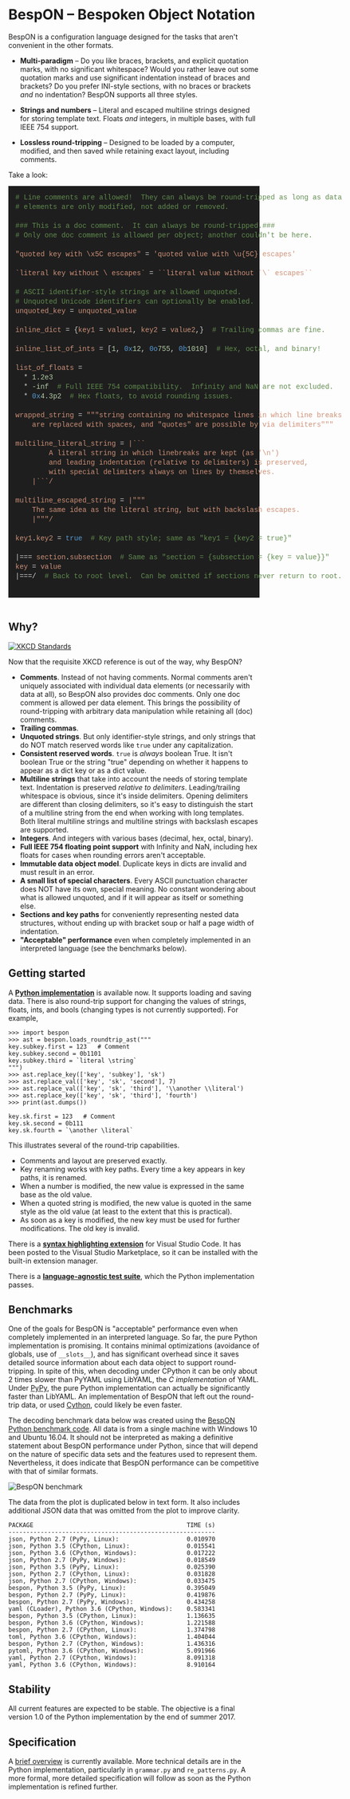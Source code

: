# BespON – Bespoken Object Notation


BespON is a configuration language designed for the tasks that aren't
convenient in the other formats.

  * **Multi-paradigm** – Do you like braces, brackets, and explicit quotation
    marks, with no significant whitespace?  Would you rather leave out some
    quotation marks and use significant indentation instead of braces and
    brackets?  Do you prefer INI-style sections, with no braces or brackets
    *and* no indentation?  BespON supports all three styles.

  * **Strings and numbers** – Literal and escaped multiline strings designed
    for storing template text.  Floats *and* integers, in multiple bases,
    with full IEEE 754 support.

  * **Lossless round-tripping** – Designed to be loaded by a computer,
    modified, and then saved while retaining exact layout, including comments.

Take a look:

<div style="padding: 1em;color: #d4d4d4;background-color: #1e1e1e;font-family: Consolas, 'Courier New', monospace;font-weight: normal;font-size: 14px;line-height: 19px;white-space: pre;"><div><span style="color: #608b4e;"># Line comments are allowed!  They can always be round-tripped as long as data</span></div><div><span style="color: #608b4e;"># elements are only modified, not added or removed.</span></div><br><div><span style="color: #608b4e;">### This is a doc comment.  It can always be round-tripped.###</span></div><div><span style="color: #608b4e;"># Only one doc comment is allowed per object; another couldn't be here.</span></div><br><div><span style="color: #ce9178;">"quoted key with \x5C escapes"</span><span style="color: #d4d4d4;"> = </span><span style="color: #ce9178;">'quoted value with \u{5C} escapes'</span></div><br><div><span style="color: #ce9178;">`literal key without \ escapes`</span><span style="color: #d4d4d4;"> = </span><span style="color: #ce9178;">``literal value without `\` escapes``</span></div><br><div><span style="color: #608b4e;"># ASCII identifier-style strings are allowed unquoted.</span></div><div><span style="color: #608b4e;"># Unquoted Unicode identifiers can optionally be enabled.</span></div><div><span style="color: #ce9178;">unquoted_key</span><span style="color: #d4d4d4;"> = </span><span style="color: #ce9178;">unquoted_value</span></div><br><div><span style="color: #ce9178;">inline_dict</span><span style="color: #d4d4d4;"> = {</span><span style="color: #ce9178;">key1</span><span style="color: #d4d4d4;"> = </span><span style="color: #ce9178;">value1</span><span style="color: #d4d4d4;">, </span><span style="color: #ce9178;">key2</span><span style="color: #d4d4d4;"> = </span><span style="color: #ce9178;">value2</span><span style="color: #d4d4d4;">,}  </span><span style="color: #608b4e;"># Trailing commas are fine.</span></div><br><div><span style="color: #ce9178;">inline_list_of_ints</span><span style="color: #d4d4d4;"> = [</span><span style="color: #b5cea8;">1</span><span style="color: #d4d4d4;">, </span><span style="color: #569cd6;">0x</span><span style="color: #b5cea8;">12</span><span style="color: #d4d4d4;">, </span><span style="color: #569cd6;">0o</span><span style="color: #b5cea8;">755</span><span style="color: #d4d4d4;">, </span><span style="color: #569cd6;">0b</span><span style="color: #b5cea8;">1010</span><span style="color: #d4d4d4;">]  </span><span style="color: #608b4e;"># Hex, octal, and binary!</span></div><br><div><span style="color: #ce9178;">list_of_floats</span><span style="color: #d4d4d4;"> =</span></div><div><span style="color: #d4d4d4;">  * </span><span style="color: #b5cea8;">1.2e3</span></div><div><span style="color: #d4d4d4;">  * </span><span style="color: #b5cea8;">-inf</span><span style="color: #d4d4d4;">  </span><span style="color: #608b4e;"># Full IEEE 754 compatibility.  Infinity and NaN are not excluded.</span></div><div><span style="color: #d4d4d4;">  * </span><span style="color: #569cd6;">0x</span><span style="color: #b5cea8;">4.3p2</span><span style="color: #d4d4d4;">  </span><span style="color: #608b4e;"># Hex floats, to avoid rounding issues.</span></div><br><div><span style="color: #ce9178;">wrapped_string</span><span style="color: #d4d4d4;"> = </span><span style="color: #ce9178;">"""string containing no whitespace lines in which line breaks</span></div><div><span style="color: #ce9178;">    are replaced with spaces, and "quotes" are possible by via delimiters"""</span></div><br><div><span style="color: #ce9178;">multiline_literal_string</span><span style="color: #d4d4d4;"> = </span><span style="color: #ce9178;">|```</span></div><div><span style="color: #ce9178;">        A literal string in which linebreaks are kept (as '\n')</span></div><div><span style="color: #ce9178;">        and leading indentation (relative to delimiters) is preserved,</span></div><div><span style="color: #ce9178;">        with special delimiters always on lines by themselves.</span></div><div><span style="color: #ce9178;">    |```/</span></div><br><div><span style="color: #ce9178;">multiline_escaped_string</span><span style="color: #d4d4d4;"> = </span><span style="color: #ce9178;">|"""</span></div><div><span style="color: #ce9178;">    The same idea as the literal string, but with backslash escapes.</span></div><div><span style="color: #ce9178;">    |"""/</span></div><br><div><span style="color: #ce9178;">key1</span><span style="color: #d4d4d4;">.</span><span style="color: #ce9178;">key2</span><span style="color: #d4d4d4;"> = </span><span style="color: #569cd6;">true</span><span style="color: #d4d4d4;">  </span><span style="color: #608b4e;"># Key path style; same as "key1 = {key2 = true}"</span></div><br><div><span style="color: #d4d4d4;">|=== </span><span style="color: #ce9178;">section</span><span style="color: #d4d4d4;">.</span><span style="color: #ce9178;">subsection</span><span style="color: #d4d4d4;">  </span><span style="color: #608b4e;"># Same as "section = {subsection = {key = value}}"</span></div><div><span style="color: #ce9178;">key</span><span style="color: #d4d4d4;"> = </span><span style="color: #ce9178;">value</span></div><div><span style="color: #d4d4d4;">|===/  </span><span style="color: #608b4e;"># Back to root level.  Can be omitted if sections never return to root.</span></div><br></div>

<br>


## Why?

[![XKCD Standards](https://imgs.xkcd.com/comics/standards.png)](https://xkcd.com/927/)

Now that the requisite XKCD reference is out of the way, why BespON?

  * **Comments**.  Instead of not having comments.  Normal comments aren't
    uniquely associated with individual data elements (or necessarily with
    data at all), so BespON also provides doc comments.  Only one doc comment
    is allowed per data element.  This brings the possibility of
    round-tripping with arbitrary data manipulation while retaining all (doc)
    comments.
  * **Trailing commas**.
  * **Unquoted strings**.  But only identifier-style strings, and only strings
    that do NOT match reserved words like `true` under any capitalization.
  * **Consistent reserved words**.  `true` is *always* boolean True.  It isn't
    boolean True or the string "true" depending on whether it happens to
    appear as a dict key or as a dict value.
  * **Multiline strings** that take into account the needs of storing template
    text.  Indentation is preserved *relative to delimiters*.
    Leading/trailing whitespace is obvious, since it's inside delimiters.
    Opening delimiters are different than closing delimiters, so it's easy to
    distinguish the start of a multiline string from the end when working with
    long templates.  Both literal multiline strings and multiline strings
    with backslash escapes are supported.
  * **Integers**.  And integers with various bases (decimal, hex, octal,
    binary).
  * **Full IEEE 754 floating point support** with Infinity and NaN,
    including hex floats for cases when rounding errors aren't acceptable.
  * **Immutable data object model**.  Duplicate keys in dicts are invalid and
    must result in an error.
  * **A small list of special characters**.  Every ASCII punctuation character
    does NOT have its own, special meaning.  No constant wondering about what
    is allowed unquoted, and if it will appear as itself or something else.
  * **Sections and key paths** for conveniently representing nested data
    structures, without ending up with bracket soup or half a page width of
    indentation.
  * **"Acceptable" performance** even when completely implemented in an
    interpreted language (see the benchmarks below).



## Getting started

A [**Python implementation**](https://github.com/gpoore/bespon_py) is available
now.  It supports loading and saving data.  There is also round-trip support
for changing the values of strings, floats, ints, and bools (changing types
is not currently supported).  For example,
```
>>> import bespon
>>> ast = bespon.loads_roundtrip_ast("""
key.subkey.first = 123   # Comment
key.subkey.second = 0b1101
key.subkey.third = `literal \string`
""")
>>> ast.replace_key(['key', 'subkey'], 'sk')
>>> ast.replace_val(['key', 'sk', 'second'], 7)
>>> ast.replace_val(['key', 'sk', 'third'], '\\another \\literal')
>>> ast.replace_key(['key', 'sk', 'third'], 'fourth')
>>> print(ast.dumps())

key.sk.first = 123   # Comment
key.sk.second = 0b111
key.sk.fourth = `\another \literal`
```
This illustrates several of the round-trip capabilities.

  * Comments and layout are preserved exactly.
  * Key renaming works with key paths.  Every time a key appears in key paths,
    it is renamed.
  * When a number is modified, the new value is expressed in the same base as
    the old value.
  * When a quoted string is modified, the new value is quoted in the same
    style as the old value (at least to the extent that this is practical).
  * As soon as a key is modified, the new key must be used for further
    modifications.  The old key is invalid.


There is a
[**syntax highlighting extension**](https://github.com/bespon/bespon_vscode)
for Visual Studio Code.  It has been posted to the Visual Studio Marketplace,
so it can be installed with the built-in extension manager.

There is a
[**language-agnostic test suite**](https://github.com/bespon/bespon_tests),
which the Python implementation passes.



## Benchmarks

One of the goals for BespON is "acceptable" performance even when completely
implemented in an interpreted language.  So far, the pure Python
implementation is promising.  It contains minimal optimizations (avoidance of
globals, use of `__slots__`), and has significant overhead since it saves
detailed source information about each data object to support round-tripping.
In spite of this, when decoding under CPython it can be only about 2 times
slower than PyYAML using LibYAML, the *C implementation* of YAML.  Under
[PyPy](http://pypy.org/), the pure Python implementation can actually be
significantly faster than LibYAML.  An implementation of BespON that left out
the round-trip data, or used [Cython](http://cython.org/), could likely be
even faster.

The decoding benchmark data below was created using the
[BespON Python benchmark code](https://github.com/bespon/bespon_python_benchmark).
All data is from a single machine with Windows 10 and Ubuntu 16.04.
It should not be interpreted as making a definitive statement about BespON
performance under Python, since that will depend on the nature of specific
data sets and the features used to represent them.  Nevertheless, it does
indicate that BespON performance can be competitive with that of similar
formats.

![BespON benchmark](img/benchmark.png)

The data from the plot is duplicated below in text form.  It also includes
additional JSON data that was omitted from the plot to improve clarity.

```text
PACKAGE                                           TIME (s)
----------------------------------------------------------
json, Python 2.7 (PyPy, Linux):                   0.010970
json, Python 3.5 (CPython, Linux):                0.015541
json, Python 3.6 (CPython, Windows):              0.017222
json, Python 2.7 (PyPy, Windows):                 0.018549
json, Python 3.5 (PyPy, Linux):                   0.025390
json, Python 2.7 (CPython, Linux):                0.031828
json, Python 2.7 (CPython, Windows):              0.033475
bespon, Python 3.5 (PyPy, Linux):                 0.395049
bespon, Python 2.7 (PyPy, Linux):                 0.419876
bespon, Python 2.7 (PyPy, Windows):               0.434258
yaml (CLoader), Python 3.6 (CPython, Windows):    0.583341
bespon, Python 3.5 (CPython, Linux):              1.136635
bespon, Python 3.6 (CPython, Windows):            1.221588
bespon, Python 2.7 (CPython, Linux):              1.374798
toml, Python 3.6 (CPython, Windows):              1.404044
bespon, Python 2.7 (CPython, Windows):            1.436316
pytoml, Python 3.6 (CPython, Windows):            5.091966
yaml, Python 2.7 (CPython, Windows):              8.091318
yaml, Python 3.6 (CPython, Windows):              8.910164
```


## Stability

All current features are expected to be stable.  The objective is a final
version 1.0 of the Python implementation by the end of summer 2017.



## Specification

A [brief overview](spec_overview.md) is currently available.  More
technical details are in the Python implementation, particularly in
`grammar.py` and `re_patterns.py`.  A more formal, more detailed
specification will follow as soon as the Python implementation is refined
further.
